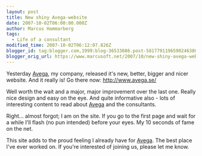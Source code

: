 ```yaml
---
layout: post
title: New shiny Avega-website
date: 2007-10-02T06:00:00.000Z
author: Marcus Hammarberg
tags:
  - Life of a consultant
modified_time: 2007-10-02T06:12:07.826Z
blogger_id: tag:blogger.com,1999:blog-36533086.post-5817791196590246380
blogger_orig_url: https://www.marcusoft.net/2007/10/new-shiny-avega-website.html
---
```


Yesterday [Avega](http://www.avega.se/), my company, released it's new, better, bigger and nicer website. And it really is! Go there now: <http://www.avega.se/>

Well worth the wait and a major, major improvement over the last one. Really nice design and easy on the eye. And quite informative also - lots of interesting content to read about [Avega](http://www.avega.se/) and the consultants.

Right... almost forgot; I am on the site. If you go to the first page and wait for a while I'll flash (no pun intended) before your eyes. My 10 seconds of fame on the net.

This site adds to the proud feeling I already have for [Avega](http://www.avega.se/). The best place I've ever worked on. If you're interested of joining us, please let me know.
